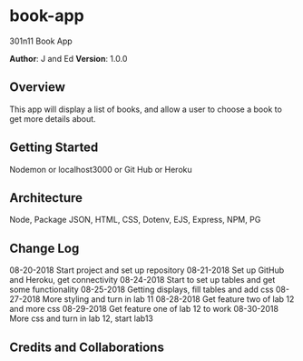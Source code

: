 # book-app
301n11 Book App

**Author**: J and Ed
**Version**: 1.0.0 

## Overview
This app will display a list of books, and allow a user to choose a book to get more details about.

## Getting Started
Nodemon or localhost3000 or Git Hub or Heroku

## Architecture
Node, Package JSON, HTML, CSS, Dotenv, EJS, Express, NPM, PG

## Change Log
08-20-2018 Start project and set up repository
08-21-2018 Set up GitHub and Heroku, get connectivity
08-24-2018 Start to set up tables and get some functionality
08-25-2018 Getting displays, fill tables and add css
08-27-2018 More styling and turn in lab 11
08-28-2018 Get feature two of lab 12 and more css
08-29-2018 Get feature one of lab 12 to work
08-30-2018 More css and turn in lab 12, start lab13

## Credits and Collaborations